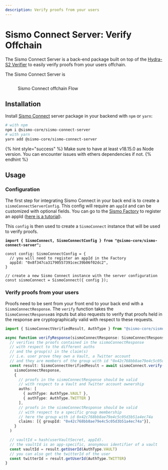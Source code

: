```yaml
---
description: Verify proofs from your users
---
```


# Sismo Connect Server: Verify Offchain

The Sismo Connect Server is a back-end package built on top of the [Hydra-S2 Verifier](../../../how-sismo-works/core-components/proving-schemes/hydra-s2.md) to easily verify proofs from your users offchain.&#x20;

The Sismo Connect Server is

<figure><img src="../../../.gitbook/assets/Sismo Connect offchain Flow (2).png" alt=""><figcaption><p>Sismo Connect offchain Flow</p></figcaption></figure>

## Installation

Install [Sismo Connect](broken-reference) server package in your backend with `npm` or `yarn`:

```bash
# with npm
npm i @sismo-core/sismo-connect-server
# with yarn
yarn add @sismo-core/sismo-connect-server
```

{% hint style="success" %}
Make sure to have at least v18.15.0 as Node version. You can encounter issues with ethers dependencies if not.
{% endhint %}

## Usage

### Configuration

The first step for integrating Sismo Connect in your back end is to create a `sismoConnectServerConfig`. This config will require an `appId` and can be customized with optional fields. You can go to the [Sismo Factory](https://factory.sismo.io/apps-explorer) to register an appId ([here is a tutorial](../../tutorials/create-a-sismo-connect-app.md)).

This `config` is then used to create a `SismoConnect` instance that will be used to verify proofs.

<pre class="language-typescript"><code class="lang-typescript"><strong>import { SismoConnect, SismoConnectConfig } from "@sismo-core/sismo-connect-server";
</strong>
const config: SismoConnectConfig = {
  // you will need to register an appId in the Factory
  appId: "0x8f347ca31790557391cec39b06f02dc2",
}

// create a new Sismo Connect instance with the server configuration
const sismoConnect = SismoConnect({ config });
</code></pre>

### Verify proofs from your users

Proofs need to be sent from your front end to your back end with a `SismoConnectResponse`. The `verify` function takes the `SismoConnectResponse`as inputs but also requests to verify that proofs held in the response are cryptographically valid with respect to these requests.

```typescript
import { SismoConnectVerifiedResult, AuthType } from "@sismo-core/sismo-connect-server";

async function verifyResponse(sismoConnectResponse: SismoConnectResponse) {
  // verifies the proofs contained in the sismoConnectResponse
  // with respect to the different auths
  // and the group(s) in the claim(s)
  // i.e. user prove they own a Vault, a Twitter account
  // and they are members of the group with id "0x42c768bb8ae79e4c5c05d3b51a4ec74a"
  const result: SismoConnectVerifiedResult = await sismoConnect.verify(
    sismoConnectResponse,
    {
      // proofs in the sismoConnectResponse should be valid
      // with respect to a Vault and Twitter account ownership
      auths: [
        { authType: AuthType.VAULT }, 
        { authType: AuthType.TWITTER }
      ],
      // proofs in the sismoConnectResponse should be valid
      // with respect to a specific group membership
      // here the group with id 0x42c768bb8ae79e4c5c05d3b51a4ec74a
      claims: [{ groupId: "0x42c768bb8ae79e4c5c05d3b51a4ec74a"}],
    }
  )

  // vaultId = hash(userVaultSecret, appId).
  // the vaultId is an app-specific, anonymous identifier of a vault
  const vaultId = result.getUserId(AuthType.VAULT)
  // you can also get the twitterId of the user
  const twitterId = result.getUserId(AuthType.TWITTER)
}
```

##
